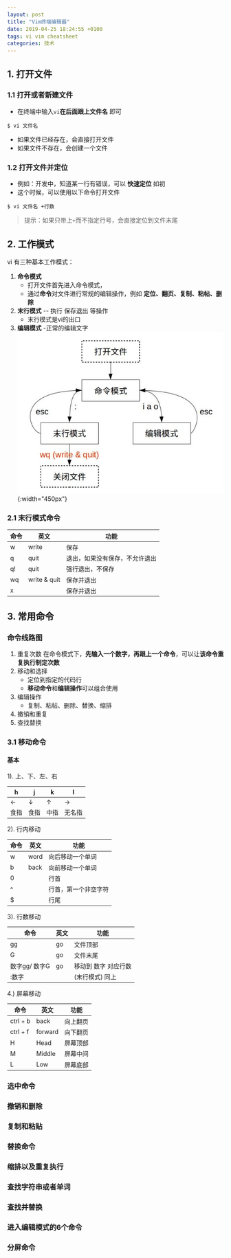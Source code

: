 ```yaml
---
layout: post
title: "Vim终端编辑器"
date: 2019-04-25 18:24:55 +0100
tags: vi vim cheatsheet
categories: 技术
---
```

## 1. 打开文件
### 1.1 打开或者新建文件
- 在终端中输入`vi`**在后面跟上文件名** 即可
```
$ vi 文件名
```
- 如果文件已经存在，会直接打开文件
- 如果文件不存在，会创建一个文件
### 1.2 打开文件并定位
- 例如：开发中，知道某一行有错误，可以 **快速定位** 如初
- 这个时候，可以使用以下命令打开文件
```
$ vi 文件名 +行数
```
> 提示：如果只带上`+`而不指定行号，会直接定位到文件末尾

## 2. 工作模式

vi 有三种基本工作模式：
1. **命令模式**
    - 打开文件首先进入命令模式， 
    - 通过**命令**对文件进行常规的编辑操作，例如 **定位、翻页、复制、粘帖、删除**
2. **末行模式** -- 执行 保存退出 等操作
   - 末行模式是vi的出口
3. **编辑模式** -正常的编辑文字  
![workflow](/assets/image/20190425/workflow.jpg){:width="450px"}

### 2.1 末行模式命令

| 命令 | 英文         | 功能                           |
|------|--------------|--------------------------------|
| w    | write        | 保存                           |
| q    | quit         | 退出，如果没有保存，不允许退出 |
| q!   | quit         | 强行退出，不保存               |
| wq   | write & quit | 保存并退出                     |
| x    |              | 保存并退出                     |

## 3. 常用命令
### 命令线路图
1. 重复次数
    在命令模式下，**先输入一个数字，再跟上一个命令**，可以让**该命令重复执行制定次数**
2. 移动和选择
    - 定位到指定的代码行
    - **移动命令**和**编辑操作**可以组合使用
3. 编辑操作
    - 复制、粘帖、删除、替换、缩排
4. 撤销和重复
5. 查找替换

### 3.1 移动命令
#### 基本
1). 上、下、左、右

| h    | j    | k    | l      |
|------|------|------|--------|
| ←    | ↓    | ↑    | →      |
| 食指 | 食指 | 中指 | 无名指 |

2). 行内移动

| 命令 | 英文 | 功能                 |
|------|------|----------------------|
| w    | word | 向后移动一个单词     |
| b    | back | 向前移动一个单词     |
| 0    |      | 行首                 |
| ^    |      | 行首，第一个非空字符 |
| $    |      | 行尾                 |

3). 行数移动

| 命令          | 英文 | 功能                 |
|---------------|------|----------------------|
| gg            | go   | 文件顶部             |
| G             | go   | 文件末尾             |
| 数字gg/ 数字G | go   | 移动到 数字 对应行数 |
| :数字         |      | (末行模式) 同上      |

4.) 屏幕移动

| 命令     | 英文    | 功能     |
|----------|---------|----------|
| ctrl + b | back    | 向上翻页 |
| ctrl + f | forward | 向下翻页 |
| H        | Head    | 屏幕顶部 |
| M        | Middle  | 屏幕中间 |
| L        | Low     | 屏幕底部 |

### 选中命令
### 撤销和删除
### 复制和粘贴
### 替换命令
### 缩排以及重复执行
### 查找字符串或者单词
### 查找并替换
### 进入编辑模式的6个命令
### 分屏命令

